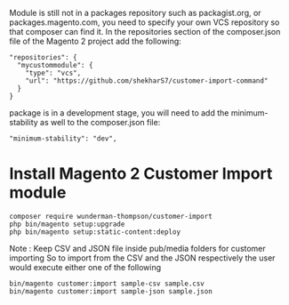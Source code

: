 Module is still not in a packages repository such as packagist.org, or packages.magento.com, you need to specify your own VCS repository so that composer can find it. In the repositories section of the composer.json file of the Magento 2 project add the following:
```
"repositories": {
  "mycustommodule": {
    "type": "vcs",
    "url": "https://github.com/shekharS7/customer-import-command"
  }
}
``` 
package is in a development stage, you will need to add the minimum-stability as well to the composer.json file:
```
"minimum-stability": "dev",
```

# Install Magento 2 Customer Import module
    composer require wunderman-thompson/customer-import
    php bin/magento setup:upgrade
    php bin/magento setup:static-content:deploy

Note : Keep CSV and JSON file inside pub/media folders for customer importing
So to import from the CSV and the JSON respectively the user would execute
either one of the following 

```
bin/magento customer:import sample-csv sample.csv
bin/magento customer:import sample-json sample.json
```
